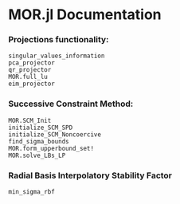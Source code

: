 # MOR.jl Documentation

### Projections functionality: 
```@docs
singular_values_information
pca_projector
qr_projector
MOR.full_lu
eim_projector
```

### Successive Constraint Method:
```@docs
MOR.SCM_Init
initialize_SCM_SPD
initialize_SCM_Noncoercive
find_sigma_bounds
MOR.form_upperbound_set!
MOR.solve_LBs_LP
```

### Radial Basis Interpolatory Stability Factor
```@docs
min_sigma_rbf
```